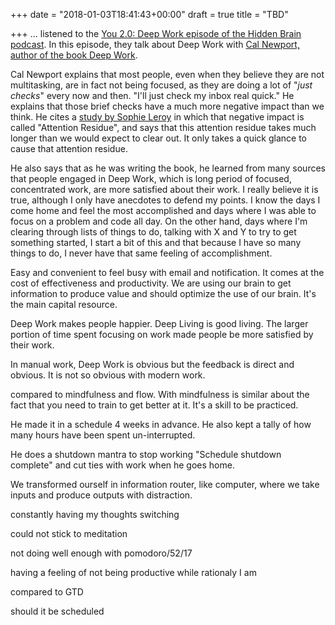 +++
date = "2018-01-03T18:41:43+00:00"
draft = true
title = "TBD"

+++
... listened to the [You 2.0: Deep Work episode of the Hidden Brain podcast](https://www.npr.org/2017/07/25/539092670/you-2-0-the-value-of-deep-work-in-an-age-of-distraction). In this episode, they talk about Deep Work with [Cal Newport, author of the book Deep Work](https://www.amazon.ca/Deep-Work-Focused-Success-Distracted/dp/1455586692).

Cal Newport explains that most people, even when they believe they are not multitasking, are in fact not being focused, as they are doing a lot of "_just checks_" every now and then. "I'll just check my inbox real quick." He explains that those brief checks have a much more negative impact than we think. He cites a [study by Sophie Leroy](http://www.sciencedirect.com/science/article/pii/S0749597809000399) in which that negative impact is called "Attention Residue", and says that this attention residue takes much longer than we would expect to clear out. It only takes a quick glance to cause that attention residue.

He also says that as he was writing the book, he learned from many sources that people engaged in Deep Work, which is long period of focused, concentrated work, are more satisfied about their work. I really believe it is true, although I only have anecdotes to defend my points. I know the days I come home and feel the most accomplished and days where I was able to focus on a problem and code all day. On the other hand, days where I'm clearing through lists of things to do, talking with X and Y to try to get something started, I start a bit of this and that because I have so many things to do, I never have that same feeling of accomplishment.

Easy and convenient to feel busy with email and notification. It comes at the cost of effectiveness and productivity. We are using our brain to get information to produce value and should optimize the use of our brain. It's the main capital resource.

Deep Work makes people happier. Deep Living is good living. The larger portion of time spent focusing on work made people be more satisfied by their work.

In manual work, Deep Work is obvious but the feedback is direct and obvious. It is not so obvious with modern work.

compared to mindfulness and flow. With mindfulness is similar about the fact that you need to train to get better at it. It's a skill to be practiced.

He made it in a schedule 4 weeks in advance. He also kept a tally of how many hours have been spent un-interrupted.

He does a shutdown mantra to stop working "Schedule shutdown complete" and cut ties with work when he goes home.

We transformed ourself in information router, like computer, where we take inputs and produce outputs with distraction.

constantly having my thoughts switching

could not stick to meditation

not doing well enough with pomodoro/52/17

having a feeling of not being productive while rationaly I am

compared to GTD

should it be scheduled